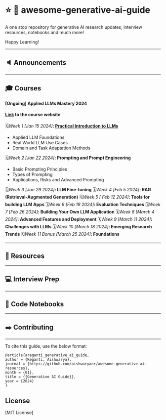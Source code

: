 # :star: :bookmark: awesome-generative-ai-guide
A one stop repository for generative AI research updates, interview resources, notebooks and much more!

Happy Learning!

---
## :speaker: Announcements


---

## :mortar_board: Courses
#### [Ongoing] Applied LLMs Mastery 2024 
#### [Link](https://areganti.notion.site/Applied-LLMs-Mastery-2024-562ddaa27791463e9a1286199325045c) to the course website

🗓️*Week 1 [Jan 15 2024]***: [Practical Introduction to LLMs](https://github.com/aishwaryanr/awesome-generative-ai-resources/tree/main/free_courses/Applied_LLMs_Mastery_2024/week1_practical_introduction)**
- Applied LLM Foundations
- Real World LLM Use Cases
- Domain and Task Adaptation Methods

🗓️*Week 2 [Jan 22 2024]***: Prompting and Prompt 
Engineering**
- Basic Prompting Principles
- Types of Prompting
- Applications, Risks and Advanced Prompting

🗓️*Week 3 [Jan 29 2024]***: LLM Fine-tuning**
🗓️*Week 4 [Feb 5 2024]***: RAG (Retrieval-Augmented Generation)**
🗓️*Week 5 [ Feb 12 2024]***: Tools for building LLM Apps**
🗓️*Week 6 [Feb 19 2024]***: Evaluation Techniques**
🗓️*Week 7 [Feb 26 2024]***: Building Your Own LLM Application**
🗓️*Week 8 [March 4 2024]***: Advanced Features and Deployment**
🗓️*Week 9 [March 11 2024]***: Challenges with LLMs**
🗓️*Week 10 [March 18 2024]***: Emerging Research Trends**
🗓️*Week 11 *Bonus* [March 25 2024]***: Foundations**


---

## :paperclip: Resources


---

## :computer: Interview Prep


---
## :notebook: Code Notebooks


---

## :black_nib: Contributing

---


To cite this guide, use the below format:

```
@article{areganti_generative_ai_guide,
author = {Reganti, Aishwarya},
journal = {https://github.com/aishwaryanr/awesome-generative-ai-resources},
month = {01},
title = {{Generative AI Guide}},
year = {2024}
}
```

## License

[MIT License]


